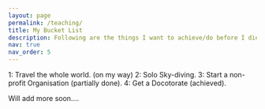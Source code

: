 ```yaml
---
layout: page
permalink: /teaching/
title: My Bucket List
description: Following are the things I want to achieve/do before I die
nav: true
nav_order: 5
---
```




1: Travel the whole world. (on my way)
2: Solo Sky-diving. 
3: Start a non-profit Organisation (partially done).
4: Get a Docotorate (achieved).


Will add more soon....
